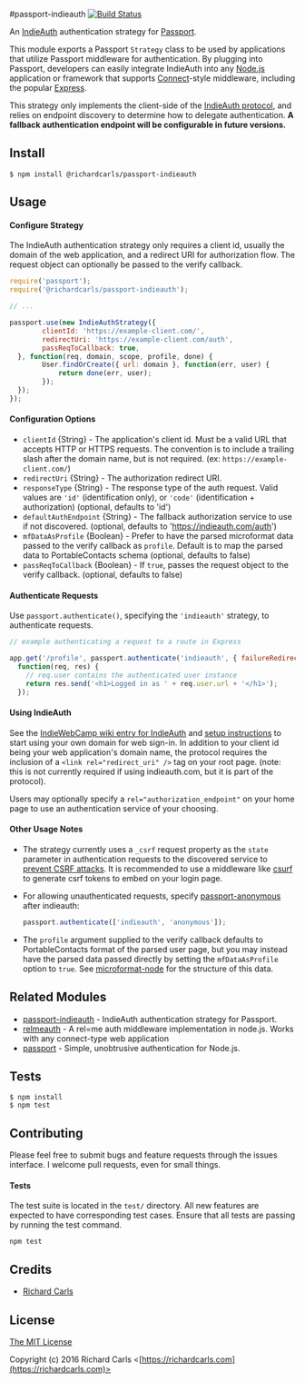 #passport-indieauth
[![Build Status](https://travis-ci.org/richardcarls/passport-indieauth.svg?branch=master)](https://travis-ci.org/richardcarls/passport-indieauth)

An [IndieAuth](http://indiewebcamp.com/IndieAuth) authentication strategy for [Passport](http://passportjs.org/).

This module exports a Passport `Strategy` class to be used by applications that utilize Passport
middleware for authentication. By plugging into Passport, developers can easily integrate IndieAuth
into any [Node.js](https://nodejs.org/en/) application or framework that supports
[Connect](http://www.senchalabs.org/connect/)-style middleware, including the popular [Express](http://expressjs.com/).

This strategy only implements the client-side of the [IndieAuth protocol](http://indiewebcamp.com/IndieAuthProtocol), and relies on endpoint discovery to determine how
to delegate authentication. **A fallback authentication endpoint will be configurable in future versions.**

## Install

```shell
$ npm install @richardcarls/passport-indieauth
```

## Usage

#### Configure Strategy
The IndieAuth authentication strategy only requires a client id, usually the domain of the web application, and a
redirect URI for authorization flow. The request object can optionally be passed to the verify callback.

```javascript
require('passport');
require('@richardcarls/passport-indieauth');

// ...

passport.use(new IndieAuthStrategy({
		clientId: 'https://example-client.com/',
		redirectUri: 'https://example-client.com/auth',
		passReqToCallback: true,
  }, function(req, domain, scope, profile, done) {
		User.findOrCreate({ url: domain }, function(err, user) {
			return done(err, user);
		});
  });
});
```

#### Configuration Options
- `clientId` {String} - The application's client id. Must be a valid URL that accepts HTTP or HTTPS requests.
  The convention is to include a trailing slash after the domain name, but is not required.
  (ex: `https://example-client.com/`)
- `redirectUri` {String} - The authorization redirect URI.
- `responseType` {String} - The response type of the auth request. Valid values are `'id'` (identification only), or `'code'` (identification + authorization) (optional, defaults to 'id')
- `defaultAuthEndpoint` {String} - The fallback authorization service to use if not discovered. (optional, defaults to 'https://indieauth.com/auth')
- `mfDataAsProfile` {Boolean} - Prefer to have the parsed microformat data passed to the verify callback as `profile`. Default is to map the parsed data to PortableContacts schema (optional, defaults to false)
- `passReqToCallback` {Boolean} - If `true`, passes the request object to the verify callback. (optional, defaults to false)

#### Authenticate Requests
Use `passport.authenticate()`, specifying the `'indieauth'` strategy, to authenticate requests.

```javascript
// example authenticating a request to a route in Express

app.get('/profile', passport.authenticate('indieauth', { failureRedirect: '/login' }),
  function(req, res) {
	// req.user contains the authenticated user instance
	return res.send('<h1>Logged in as ' + req.user.url + '</h1>');
  });
```

#### Using IndieAuth
See the [IndieWebCamp wiki entry for IndieAuth](http://indiewebcamp.com/IndieAuth) and [setup instructions](https://indieauth.com/setup) to start using
your own domain for web sign-in. In addition to your client id being your web application's domain name, the protocol requires the inclusion of
a `<link rel="redirect_uri" />` tag on your root page. (note: this is not currently required if using indieauth.com, but it is part of the protocol).

Users may optionally specify a `rel="authorization_endpoint"` on your home page to use an authentication service of your
choosing.

#### Other Usage Notes
- The strategy currently uses a `_csrf` request property as the `state` parameter in authentication requests to the discovered service to
  [prevent CSRF attacks](http://tools.ietf.org/html/rfc6749#section-10.12). It is recommended to use a middleware like [csurf](https://www.npmjs.com/package/csurf)
  to generate csrf tokens to embed on your login page.
- For allowing unauthenticated requests, specify [passport-anonymous](https://www.npmjs.com/package/passport-anonymous) after indieauth:

	```javascript
	passport.authenticate(['indieauth', 'anonymous']);
	```

- The `profile` argument supplied to the verify callback defaults to PortableContacts format of the parsed user page, but you may instead have the parsed data passed directly by setting the `mfDataAsProfile` option to `true`. See [microformat-node](https://github.com/glennjones/microformat-node#output) for the structure of this data.

## Related Modules
- [passport-indieauth](https://github.com/mko/passport-indieauth) - IndieAuth authentication strategy for Passport.
- [relmeauth](https://www.npmjs.com/package/relmeauth) - A rel=me auth middleware implementation in node.js. Works with any connect-type web application
- [passport](https://github.com/jaredhanson/passport) - Simple, unobtrusive authentication for Node.js.

## Tests

```shell
$ npm install
$ npm test
```

## Contributing
Please feel free to submit bugs and feature requests through the issues interface. I welcome pull requests, even for small things.

#### Tests
The test suite is located in the `test/` directory. All new features are expected to have corresponding test cases. Ensure that all tests are passing by running the test command.

```shell
npm test
```

## Credits
- [Richard Carls](https://richardcarls.com)

## License

[The MIT License](http://opensource.org/licenses/MIT)

Copyright (c) 2016 Richard Carls <[https://richardcarls.com](https://richardcarls.com)>
